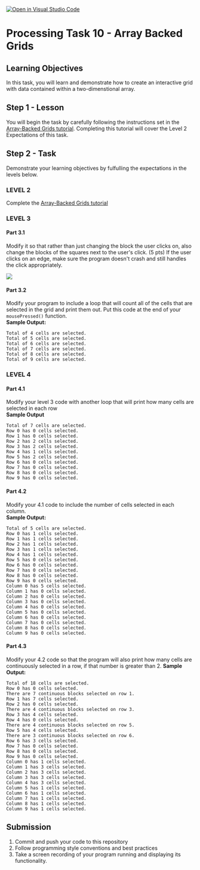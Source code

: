 [![Open in Visual Studio Code](https://classroom.github.com/assets/open-in-vscode-c66648af7eb3fe8bc4f294546bfd86ef473780cde1dea487d3c4ff354943c9ae.svg)](https://classroom.github.com/online_ide?assignment_repo_id=7912572&assignment_repo_type=AssignmentRepo)
# Processing Task 10 - Array Backed Grids

## Learning Objectives
In this task, you will learn and demonstrate how to create an interactive grid with data contained within a two-dimenstional array.


## Step 1 - Lesson
You will begin the task by carefully following the instructions set in the [Array-Backed Grids tutorial](Array_BackedGridsTheBasics.md). Completing this tutorial will cover the Level 2 Expectations of this task.  

## Step 2 - Task
Demonstrate your learning objectives by fulfulling the expectations in the levels below.

### LEVEL 2
Complete the [Array-Backed Grids tutorial](Array_BackedGridsTheBasics.md)

### LEVEL 3

#### Part 3.1
Modify it so that rather than just changing the block the user clicks on, also
change the blocks of the squares next to the user's click. (5 pts) If the user clicks
on an edge, make sure the program doesn't crash and still handles the click
appropriately.

![](https://github.com/pvcraven/arcade_book/raw/master/source/labs/lab_11_array_backed_grids/lab_11_sample.gif)

#### Part 3.2
Modify your program to include a loop that will count all of the cells that are selected in the grid and print them out. Put this code at the end of your `mousePressed()` function.  
**Sample Output:**
```
Total of 4 cells are selected.
Total of 5 cells are selected.
Total of 6 cells are selected.
Total of 7 cells are selected.
Total of 8 cells are selected.
Total of 9 cells are selected.
```


### LEVEL 4

#### Part 4.1
Modify your level 3 code with another loop that will print how many cells are selected in each row  
**Sample Output**
```
Total of 7 cells are selected.
Row 0 has 0 cells selected.
Row 1 has 0 cells selected.
Row 2 has 2 cells selected.
Row 3 has 2 cells selected.
Row 4 has 1 cells selected.
Row 5 has 2 cells selected.
Row 6 has 0 cells selected.
Row 7 has 0 cells selected.
Row 8 has 0 cells selected.
Row 9 has 0 cells selected.
```

#### Part 4.2
Modify your 4.1 code to include the number of cells selected in each column.  
**Sample Output:**
```
Total of 5 cells are selected.
Row 0 has 1 cells selected.
Row 1 has 1 cells selected.
Row 2 has 1 cells selected.
Row 3 has 1 cells selected.
Row 4 has 1 cells selected.
Row 5 has 0 cells selected.
Row 6 has 0 cells selected.
Row 7 has 0 cells selected.
Row 8 has 0 cells selected.
Row 9 has 0 cells selected.
Column 0 has 5 cells selected.
Column 1 has 0 cells selected.
Column 2 has 0 cells selected.
Column 3 has 0 cells selected.
Column 4 has 0 cells selected.
Column 5 has 0 cells selected.
Column 6 has 0 cells selected.
Column 7 has 0 cells selected.
Column 8 has 0 cells selected.
Column 9 has 0 cells selected.
```

#### Part 4.3
Modify your 4.2 code so that the program will also print how many cells are continuously selected in a row, if that number is greater than 2.
**Sample Output:**
```
Total of 18 cells are selected.
Row 0 has 0 cells selected.
There are 7 continuous blocks selected on row 1.
Row 1 has 7 cells selected.
Row 2 has 0 cells selected.
There are 4 continuous blocks selected on row 3.
Row 3 has 4 cells selected.
Row 4 has 0 cells selected.
There are 4 continuous blocks selected on row 5.
Row 5 has 4 cells selected.
There are 3 continuous blocks selected on row 6.
Row 6 has 3 cells selected.
Row 7 has 0 cells selected.
Row 8 has 0 cells selected.
Row 9 has 0 cells selected.
Column 0 has 1 cells selected.
Column 1 has 3 cells selected.
Column 2 has 3 cells selected.
Column 3 has 3 cells selected.
Column 4 has 3 cells selected.
Column 5 has 1 cells selected.
Column 6 has 1 cells selected.
Column 7 has 1 cells selected.
Column 8 has 1 cells selected.
Column 9 has 1 cells selected.
```


## Submission
1. Commit and push your code to this repository
2. Follow programming style conventions and best practices
3. Take a screen recording of your program running and displaying its functionality.
